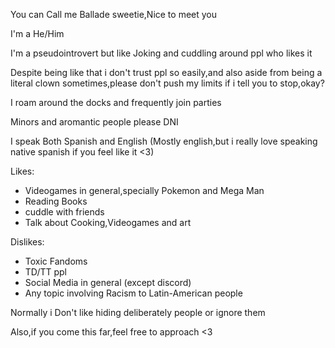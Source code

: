 You can Call me Ballade sweetie,Nice to meet you

I'm a He/Him

I'm a pseudointrovert but like Joking and cuddling around ppl who likes it

Despite being like that i don't trust ppl so easily,and also aside from being a literal clown sometimes,please don't push my limits if i tell you to stop,okay? 

I roam around the docks and frequently join parties

Minors and aromantic people please DNI

I speak Both Spanish and English (Mostly english,but i really love speaking native spanish if you feel like it <3) 

Likes:
- Videogames in general,specially Pokemon and Mega Man
- Reading Books
- cuddle with friends
- Talk about Cooking,Videogames and art

Dislikes:
- Toxic Fandoms
- TD/TT ppl
- Social Media in general (except discord)
- Any topic involving Racism to Latin-American people

Normally i Don't like hiding deliberately people or ignore them

Also,if you come this far,feel free to approach <3
<!---
Balladebits/Balladebits is a ✨ special ✨ repository because its `README.md` (this file) appears on your GitHub profile.
You can click the Preview link to take a look at your changes.
--->
